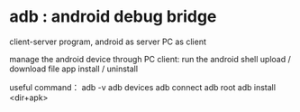 # adb : android debug bridge

client-server program, 
    android as server
	PC as client

manage the android device through PC client:
	run the android shell
	upload / download file
	app install / uninstall

useful command：
	adb -v
	adb devices
	adb connect 
	adb root
	adb install <dir+apk>
